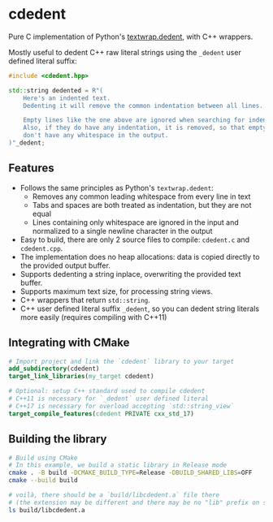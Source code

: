 # cdedent
Pure C implementation of Python's [textwrap.dedent](https://docs.python.org/3/library/textwrap.html#textwrap.dedent), with C++ wrappers.

Mostly useful to dedent C++ raw literal strings using the `_dedent` user defined literal suffix:
```cpp
#include <cdedent.hpp>

std::string dedented = R"(
    Here's an indented text.
    Dedenting it will remove the common indentation between all lines.

    Empty lines like the one above are ignored when searching for indentation.
    Also, if they do have any indentation, it is removed, so that empty lines
    don't have any whitespace in the output.
)"_dedent;
```


## Features
- Follows the same principles as Python's `textwrap.dedent`:
  + Removes any common leading whitespace from every line in text
  + Tabs and spaces are both treated as indentation, but they are not equal
  + Lines containing only whitespace are ignored in the input and normalized to a single newline character in the output
- Easy to build, there are only 2 source files to compile: `cdedent.c` and `cdedent.cpp`.
- The implementation does no heap allocations: data is copied directly to the provided output buffer.
- Supports dedenting a string inplace, overwriting the provided text buffer.
- Supports maximum text size, for processing string views.
- C++ wrappers that return `std::string`.
- C++ user defined literal suffix `_dedent`, so you can dedent string literals more easily (requires compiling with C++11)


## Integrating with CMake
```cmake
# Import project and link the `cdedent` library to your target
add_subdirectory(cdedent)
target_link_libraries(my_target cdedent)

# Optional: setup C++ standard used to compile cdedent
# C++11 is necessary for `_dedent` user defined literal
# C++17 is necessary for overload accepting `std::string_view`
target_compile_features(cdedent PRIVATE cxx_std_17)
```


## Building the library
```sh
# Build using CMake
# In this example, we build a static library in Release mode
cmake . -B build -DCMAKE_BUILD_TYPE=Release -DBUILD_SHARED_LIBS=OFF
cmake --build build

# voilà, there should be a `build/libcdedent.a` file there
# (the extension may be different and there may be no "lib" prefix on some platforms)
ls build/libcdedent.a
```
